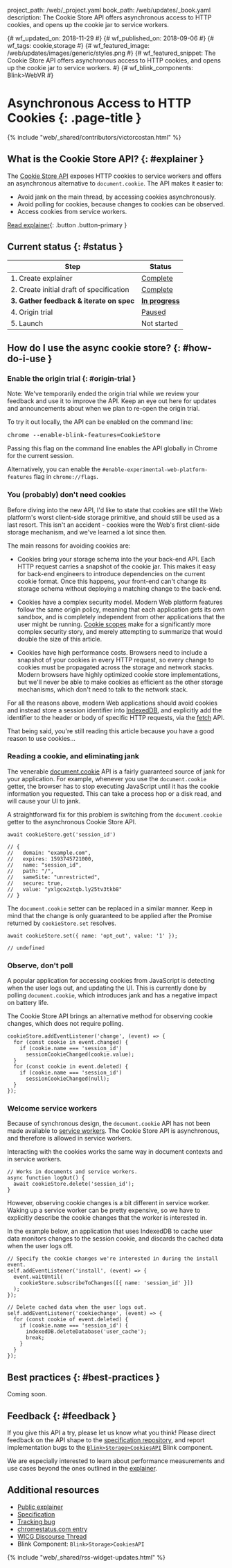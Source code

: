 project_path: /web/_project.yaml book_path: /web/updates/_book.yaml description: The Cookie Store API offers asynchronous access to HTTP cookies, and opens up the cookie jar to service workers.

{# wf_updated_on: 2018-11-29 #} {# wf_published_on: 2018-09-06 #} {# wf_tags: cookie,storage #} {# wf_featured_image: /web/updates/images/generic/styles.png #} {# wf_featured_snippet: The Cookie Store API offers asynchronous access to HTTP cookies, and opens up the cookie jar to service workers. #} {# wf_blink_components: Blink>WebVR #}

# Asynchronous Access to HTTP Cookies {: .page-title }

{% include "web/_shared/contributors/victorcostan.html" %}

<div class="clearfix"></div>

## What is the Cookie Store API? {: #explainer }

The [Cookie Store API](https://www.chromestatus.com/feature/5658847691669504) exposes HTTP cookies to service workers and offers an asynchronous alternative to `document.cookie`. The API makes it easier to:

* Avoid jank on the main thread, by accessing cookies asynchronously.
* Avoid polling for cookies, because changes to cookies can be observed.
* Access cookies from service workers.

[Read explainer](https://wicg.github.io/cookie-store/explainer.html){: .button .button-primary }

## Current status {: #status }

| Step                                     | Status                                                         |
| ---------------------------------------- | -------------------------------------------------------------- |
| 1. Create explainer                      | [Complete](https://wicg.github.io/cookie-store/explainer.html) |
| 2. Create initial draft of specification | [Complete](https://wicg.github.io/cookie-store/)               |
| **3. Gather feedback & iterate on spec** | [**In progress**](#feedback)                                   |
| 4. Origin trial                          | [Paused](#origin-trial)                                        |
| 5. Launch                                | Not started                                                    |

## How do I use the async cookie store? {: #how-do-i-use }

### Enable the origin trial {: #origin-trial }

Note: We've temporarily ended the origin trial while we review your feedback and use it to improve the API. Keep an eye out here for updates and announcements about when we plan to re-open the origin trial.

<!--
To get access to this new API on your site, please [sign
up](http://bit.ly/OriginTrialSignup){: .external} for the "Cookie Store API"
Origin Trial.
-->

To try it out locally, the API can be enabled on the command line:

<pre class="devsite-terminal devsite-click-to-copy">
chrome --enable-blink-features=CookieStore
</pre>

Passing this flag on the command line enables the API globally in Chrome for the current session.

Alternatively, you can enable the `#enable-experimental-web-platform-features` flag in `chrome://flags`.

### You (probably) don't need cookies

Before diving into the new API, I'd like to state that cookies are still the Web platform's worst client-side storage primitive, and should still be used as a last resort. This isn't an accident - cookies were the Web's first client-side storage mechanism, and we've learned a lot since then.

The main reasons for avoiding cookies are:

* Cookies bring your storage schema into the your back-end API. Each HTTP request carries a snapshot of the cookie jar. This makes it easy for back-end engineers to introduce dependencies on the current cookie format. Once this happens, your front-end can't change its storage schema without deploying a matching change to the back-end.

* Cookies have a complex security model. Modern Web platform features follow the same origin policy, meaning that each application gets its own sandbox, and is completely independent from other applications that the user might be running. [Cookie scopes](https://developer.mozilla.org/en-US/docs/Web/HTTP/Cookies#Scope_of_cookies) make for a significantly more complex security story, and merely attempting to summarize that would double the size of this article.

* Cookies have high performance costs. Browsers need to include a snapshot of your cookies in every HTTP request, so every change to cookies must be propagated across the storage and network stacks. Modern browsers have highly optimized cookie store implementations, but we'll never be able to make cookies as efficient as the other storage mechanisms, which don't need to talk to the network stack.

For all the reasons above, modern Web applications should avoid cookies and instead store a session identifier into [IndexedDB](https://developer.mozilla.org/en-US/docs/Web/API/IndexedDB_API), and explicitly add the identifier to the header or body of specific HTTP requests, via the [fetch](https://developer.mozilla.org/en-US/docs/Web/API/Fetch_API) API.

That being said, you're still reading this article because you have a good reason to use cookies...

### Reading a cookie, and eliminating jank

The venerable [document.cookie](https://developer.mozilla.org/en-US/docs/Web/API/Document/cookie) API is a fairly guaranteed source of jank for your application. For example, whenever you use the `document.cookie` getter, the browser has to stop executing JavaScript until it has the cookie information you requested. This can take a process hop or a disk read, and will cause your UI to jank.

A straightforward fix for this problem is switching from the `document.cookie` getter to the asynchronous Cookie Store API.

    await cookieStore.get('session_id')
    
    // {
    //   domain: "example.com",
    //   expires: 1593745721000,
    //   name: "session_id",
    //   path: "/",
    //   sameSite: "unrestricted",
    //   secure: true,
    //   value: "yxlgco2xtqb.ly25tv3tkb8"
    // }
    

The `document.cookie` setter can be replaced in a similar manner. Keep in mind that the change is only guaranteed to be applied after the Promise returned by `cookieStore.set` resolves.

    await cookieStore.set({ name: 'opt_out', value: '1' });
    
    // undefined
    

### Observe, don't poll

A popular application for accessing cookies from JavaScript is detecting when the user logs out, and updating the UI. This is currently done by polling `document.cookie`, which introduces jank and has a negative impact on battery life.

The Cookie Store API brings an alternative method for observing cookie changes, which does not require polling.

    cookieStore.addEventListener('change', (event) => {
      for (const cookie in event.changed) {
        if (cookie.name === 'session_id')
          sessionCookieChanged(cookie.value);
      }
      for (const cookie in event.deleted) {
        if (cookie.name === 'session_id')
          sessionCookieChanged(null);
      }
    });
    

### Welcome service workers

Because of synchronous design, the `document.cookie` API has not been made available to [service workers](/web/fundamentals/primers/service-workers/). The Cookie Store API is asynchronous, and therefore is allowed in service workers.

Interacting with the cookies works the same way in document contexts and in service workers.

    // Works in documents and service workers.
    async function logOut() {
      await cookieStore.delete('session_id');
    }
    

However, observing cookie changes is a bit different in service worker. Waking up a service worker can be pretty expensive, so we have to explicitly describe the cookie changes that the worker is interested in.

In the example below, an application that uses IndexedDB to cache user data monitors changes to the session cookie, and discards the cached data when the user logs off.

    // Specify the cookie changes we're interested in during the install event.
    self.addEventListener('install', (event) => {
      event.waitUntil(
        cookieStore.subscribeToChanges([{ name: 'session_id' }])
      );
    });
    
    // Delete cached data when the user logs out.
    self.addEventListener('cookiechange', (event) => {
      for (const cookie of event.deleted) {
        if (cookie.name === 'session_id') {
          indexedDB.deleteDatabase('user_cache');
          break;
        }
      }
    });
    

## Best practices {: #best-practices }

Coming soon.

## Feedback {: #feedback }

If you give this API a try, please let us know what you think! Please direct feedback on the API shape to the [specification repository](https://github.com/WICG/cookie-store/issues), and report implementation bugs to the [`Blink>Storage>CookiesAPI`](https://bugs.chromium.org/p/chromium/issues/entry?template=Defect+report+from+developer&components=Blink%3EStorage%3ECookiesAPI) Blink component.

We are especially interested to learn about performance measurements and use cases beyond the ones outlined in the [explainer](https://wicg.github.io/cookie-store/explainer.html).

## Additional resources

* [Public explainer](https://wicg.github.io/cookie-store/explainer.html)
* [Specification](https://wicg.github.io/cookie-store/)
* [Tracking bug](https://bugs.chromium.org/p/chromium/issues/detail?id=729800)
* [chromestatus.com entry](https://www.chromestatus.com/feature/5658847691669504)
* [WICG Discourse Thread](https://discourse.wicg.io/t/rfc-proposal-for-an-asynchronous-cookies-api/1652)
* Blink Component: `Blink>Storage>CookiesAPI`

{% include "web/_shared/rss-widget-updates.html" %}